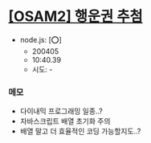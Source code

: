 # [[OSAM2] 행운권 추첨](https://doky.space/osam2019/2020/03/28/osam01.html#2-%ED%96%89%EC%9A%B4%EA%B6%8C-%EC%B6%94%EC%B2%A8)

- node.js: [:o:]
  - 200405
  - 10:40.39
  - 시도: -


### 메모
 - 다이내믹 프로그래밍 일종..?
 - 자바스크립트 배열 초기화 주의
 - 배열 말고 더 효율적인 코딩 가능할지도..?